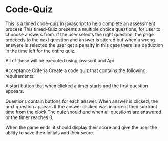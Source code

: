 # Code-Quiz
This is a timed code-quiz in  javascript to help complete an assessment process
This timed-Quiz presents a multiple choice questions,
for user to chooose answers from. if the user selects the right question, the page proceeds to the next question and answer is sttored but when a wrong answere is selected the user get a penalty in this case there is a deduction in the time left for the entire quiz.

All of these will be executed using javascrit and Api

Acceptance Criteria
Create a code quiz that contains the following requirements:

A start button that when clicked a timer starts and the first question appears.

Questions contain buttons for each answer.
When answer is clicked, the next question appears
If the answer clicked was incorrect then subtract time from the clock
The quiz should end when all questions are answered or the timer reaches 0.

When the game ends, it should display their score and give the user the ability to save their initials and their score